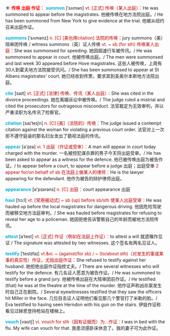 ☀ <font color="red">**传唤 出庭 作证：**</font>
<font color="sky blue">**summon**</font> [ˈsʌmən]
<font color="#c00000">vt. [正式] 传唤（某人出庭）：</font>He was summoned to appear before the magistrates. 他被传唤在地方法院出庭。/ He has been summoned from New York to give evidence at the trial. 他被从纽约召来出庭作证。
          
<font color="sky blue">**summons**</font> [ˈsʌmənz]
<font color="#c00000">n. [C] [美也用citation] 法院的传唤：</font>jury summons（美）陪审团传唤 / witness summons（英）证人传唤 <font color="#c00000">vt. ~ sb (for sth) 传唤某人出庭：</font>She was summonsed for speeding. 她因超速行车被传讯。/ He was summonsed to appear in court. 他被传唤出庭。/ The men were summonsed and last week 30 appeared before Hove magistrates. 这些人被传唤，上周有30人到霍夫地方法院接受讯问。/ She has been summonsed to appear at St Albans magistrates' court. 她已经收到传票，要求其到圣奥尔本斯地方法院出庭。
           
<font color="sky blue">**cite**</font> [saɪt]
<font color="#c00000">vt. [正式] [法律] 传唤、传讯（某人出庭）：</font>She was cited in the divorce proceedings. 她在离婚诉讼中被传唤。/ The judge ruled a mistrial and cited the prosecutors for outrageous misconduct. 法官裁定为无效审判，并以严重渎职为名传讯了检察官。

<font color="sky blue">**citation**</font> [saɪˈteɪʃn]
<font color="#c00000">n. [C] [美]（法院的）传唤：</font>The judge issued a contempt citation against the woman for violating a previous court order. 法官对上一次拒不遵守庭谕的那名妇女发出了藐视法庭的传讯。

<font color="sky blue">**appear**</font> [ə'pɪə] 
<font color="#c00000">vi. 1 出庭（作证或受审）：</font>A man will appear in court today charged with the murder. 一名被控犯谋杀罪的男子今天将出庭受审。/ He has been asked to appear as a witness for the defence. 他已被传唤出庭为被告作证。/ to appear before a court, to appear before a judge 出庭；出庭受审 <font color="#c00000">2 appear for/on behalf of sb 在法庭上做某人的律师：</font>He is the lawyer appearing for the defendant. 他作为被告的辩护律师出庭。

<font color="sky blue">**appearance**</font> [ə'pɪərəns] 
<font color="#c00000">n. [C] 出庭：</font>court appearance 出庭
           
<font color="sky blue">**haul**</font> [hɔ:l]
<font color="#c00000">vt. [常用被动式] ~ sb (up) before sb/sth 使某人出庭受审：</font>He was hauled up before the local magistrates for dangerous driving. 他因危险驾驶而被移交地方法庭审判。/ She was hauled before magistrates for refusing to reveal her age to a policeman. 她因拒绝告诉警察自己的年龄而被地方法院传讯。           

<font color="sky blue">**attest**</font> [əˈtest]
<font color="#c00000">vt. [正式] 作证（例如在法庭上作证）：</font>to attest a will 就遗嘱作见证 / The signature was attested by two witnesses. 这个签名有两名见证人。
                    
<font color="sky blue">**testify**</font> [ˈtestɪfaɪ]
<font color="#c00000">vt.&vi. ~ (against/for sb) / ~ (to/about sth)（对发生的事或某事的真实性）作证，尤指出庭作证：</font>She refused to testify against her husband. 她拒绝出庭作证指控丈夫。/ There are several witnesses who will testify for the defence. 有几名证人愿意为被告作证。/ He was summoned to testify before a grand jury. 他被传唤出庭在大陪审团前作证。/ He testified (that) he was at the theatre at the time of the murder. 他作证声称凶杀案发生时自己正在剧院。/ Several eyewitnesses testified that they saw the officers hit Miller in the face. 几位目击证人证明他们看见那几个警官打了米勒的脸。/ Eva testified to having seen Herndon with his gun on the stairs. 伊娃作证称看见过赫恩登持枪站在楼梯上。

<font color="sky blue">**vouch**</font> [vaʊtʃ]
<font color="#c00000">vi. vouch for sth（因有证据而）为…作证：</font>I was in bed with the flu. My wife can vouch for that. 我患流感卧床休息了。我的妻子可为此作证。


